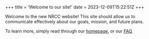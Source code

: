 +++
title = 'Welcome to our site!'
date = 2023-12-09T15:22:51Z
+++

Welcome to the new NRCC website! This site should allow us to communicate effectively about our goals, mission, and future plans.

To learn more, simply read through our [homepage](/), or our [FAQ](/faq)